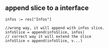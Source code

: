 ## append slice to a interface

``` golang
infos := res["Infos"]

//wrong way, it will append with infos slice.
infoSlice = append(infoSlice, infos)
// correct way it will extend the slice
infoSlice = append(infoSlice, v...)
```

